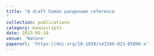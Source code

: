 ```yaml
---
title: "A draft human pangenome reference
"
collection: publications
category: manuscripts
date: 2023-05-10
venue: 'Nature'
paperurl: 'https://doi.org/10.1038/s41586-023-05896-x'
---
```


